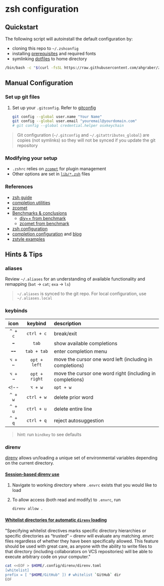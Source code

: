 # zsh configuration

## Quickstart

The following script will autoinstall the default configuration by:

* cloning this repo to `~/.zshconfig`
* installing [prerequisites](./scripts/prerequisites.sh) and required fonts
* symlinking [dotfiles](./dotfiles/) to home directory

```sh
/bin/bash -c "$(curl -fsSL https://raw.githubusercontent.com/ahgraber/zshconfig/HEAD/install.sh)"
```

## Manual Configuration

### Set up git files

1. Set up your `.gitconfig`.  Refer to [gitconfig](./dotfiles/gitconfig)

   ```sh
   git config --global user.name "Your Name"
   git config --global user.email "youremail@yourdomain.com"
   # git config --global credential.helper osxkeychain
   ```

> Git configuration (`~/.gitconfig` and `~/.gitattributes_global`) are copies (not symlinks) so they will not be synced if you update the git repository

### Modifying your setup

* `.zshrc` relies on [`zcomet`](https://github.com/agkozak/zcomet) for plugin management
* Other options are set in [`lib/*.zsh`](./lib/) files

### References

* [zsh guide](https://zsh.sourceforge.io/Guide/zshguide.html)
* [completion utilities](https://zv.github.io/a-review-of-zsh-completion-utilities)
* [zcomet](https://github.com/agkozak/zcomet)
* [Benchmarks & conclusions](https://github.com/romkatv/zsh-bench)
  * [diy++ from benchmark](https://github.com/romkatv/zsh-bench/blob/master/configs/diy%2B%2B/skel/.zshrc)
  * [zcomet from benchmark](https://github.com/romkatv/zsh-bench/blob/master/configs/zcomet/skel/.zshrc)
* [zsh configuration](https://vermaden.wordpress.com/2021/09/19/ghost-in-the-shell-part-7-zsh-setup/)
* [completion configuration](https://github.com/Phantas0s/.dotfiles/blob/master/zsh/completion.zsh) and [blog](https://thevaluable.dev/zsh-completion-guide-examples/)
* [zstyle examples](https://gist.github.com/mattmc3/449430b6654aaab0ba7160e8efe8291b0)

## Hints & Tips

### aliases

Review `~/.aliases` for an understanding of available functionality and remapping (`bat` → `cat`; `exa` → `ls`)

> `~/.aliases` is synced to the git repo.  For local configuration, use `~/.aliases.local`

### keybinds

| icon | keybind | description |
|:---:|:---:|:---|
| `^ + c` | `ctrl + c` | break/exit |
| `➡` | `tab` | show available completions |
| `➡➡` | `tab + tab` | enter completion menu |
| `⌥ + ←` | `opt + left` | move the cursor one word left (including in completions) |
| `⌥ + →` | `opt + right` | move the cursor one word right (including in completions) |
<!-- | `⌥ + w` | `opt + w` | undo last completed word | -->
| `^ + w` | `ctrl + w` | delete prior word |
| `^ + u` | `ctrl + u` | delete entire line |
| `^ + q` | `ctrl + q` | reject autosuggestion |

> hint: run `bindkey` to see defaults

### direnv

[direnv](https://direnv.net/) allows un/loading a unique set of environmental variables depending on the current directory.

#### [Session-based direnv use](https://direnv.net/man/direnv.1.html)

1. Navigate to working directory where `.envrc` exists that you would like to load
2. To allow access (both read and modify) to `.envrc`, run

   ```sh
   direnv allow .
   ```

#### [Whitelist directories for automatic `direnv` loading](https://direnv.net/man/direnv.toml.1.html)

"Specifying whitelist directives marks specific directory hierarchies or specific directories as “trusted” – direnv will evaluate any matching .envrc files regardless of whether they have been specifically allowed. This feature should be used with great care, as anyone with the ability to write files to that directory (including collaborators on VCS repositories) will be able to execute arbitrary code on your computer."

```sh
cat <<EOF > $HOME/.config/direnv/direnv.toml
[whitelist]
prefix = [ "$HOME/GitHub" ]) # whitelist `GitHub` dir
EOF
```
